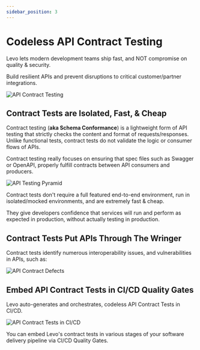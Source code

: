 ```yaml
---
sidebar_position: 3
---
```


# Codeless API Contract Testing
Levo lets modern development teams ship fast, and NOT compromise on quality & security. 

Build resilient APIs and prevent disruptions to critical customer/partner integrations.

![API Contract Testing](@site/static/img/api/api-contract-testing.svg)

## Contract Tests are Isolated, Fast, & Cheap

Contract testing (**aka Schema Conformance**) is a lightweight form of API testing that strictly checks the content and format of requests/responses. Unlike functional tests, contract tests do not validate the logic or consumer flows of APIs.

Contract testing really focuses on ensuring that spec files such as Swagger or OpenAPI, properly fulfill contracts between API consumers and producers.

![API Testing Pyramid](@site/static/img/assets/test-pyramid.svg)

Contract tests don't require a full featured end-to-end environment, run in isolated/mocked environments, and are extremely fast & cheap.

They give developers confidence that services will run and perform as expected in production, without actually testing in production.

## Contract Tests Put APIs Through The Wringer
Contract tests identify numerous interoperability issues, and vulnerabilities in APIs, such as:

![API Contract Defects](@site/static/img/api/api-contract-defects.svg)

## Embed API Contract Tests in CI/CD Quality Gates

Levo auto-generates and orchestrates, codeless API Contract Tests in CI/CD.

![API Contract Tests in CI/CD](@site/static/img/assets/quality-gates-contract-tests.svg)

You can embed Levo's contract tests in various stages of your software delivery pipeline via CI/CD Quality Gates.